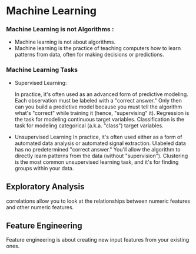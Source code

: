 # Machine Learning 

### Machine Learning is not Algorithms : 

- Machine learning is not about algorithms.
- Machine learning is the practice of teaching computers how to learn patterns from data, often for making decisions or predictions.

### Machine Learning Tasks
* Supervised Learning:

    In practice, it's often used as an advanced form of predictive modeling. 
    Each observation must be labeled with a "correct answer."
    Only then can you build a predictive model because you must tell the algorithm what's 
    "correct" while training it (hence, "supervising" it).
    Regression is the task for modeling continuous target variables.
    Classification is the task for modeling categorical (a.k.a. "class") target variables.

* Unsupervised Learning
    In practice, it's often used either as a form of automated data analysis or automated signal extraction. 
    Ulabeled data has no predetermined "correct answer."
    You'll allow the algorithm to directly learn patterns from the data (without "supervision").
    Clustering is the most common unsupervised learning task, and it's for finding groups within your data.

## Exploratory Analysis

correlations allow you to look at the relationships between numeric features and other numeric features.

## Feature Engineering

Feature engineering is about creating new input features from your existing ones.
